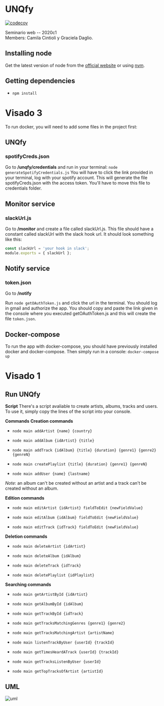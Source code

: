 # UNQfy 

[![codecov](https://codecov.io/gh/CamilaCintioli/UNQfy/branch/master/graph/badge.svg?token=64365d29-06c6-4e71-a86d-f40d4ac17577)](https://codecov.io/gh/CamilaCintioli/UNQfy)


Seminario web -- 2020c1  
Members: Camila Cintioli y Graciela Daglio.
## **Installing node**

Get the latest version of node from the [official website](https://nodejs.org/) or using [nvm](https://github.com/creationix/nvm).

## **Getting dependencies**

 - ```npm install```

# Visado 3

To run docker, you will need to add some files in the project first:

## UNQfy

### spotifyCreds.json

Go to **/unqfy/credentials** and run in your terminal:
```node generateSpotifyCredentials.js```
You will have to click the link provided in your terminal, log with your spotify account. This will generate the file spotifyCreds.json with the access token. 
You'll have to move this file to credentials folder.

## Monitor service

### slackUrl.js

Go to **/monitor** and create a file called slackUrl.js. This file should have a constant called slackUrl with the slack hook url. It should look something like this:
```javascript
const slackUrl = 'your hook in slack';
module.exports = { slackUrl };
```

## Notify service

### token.json

Go to **/notify**

Run ```node getOAuthToken.js``` and click the url in the terminal. You should log in gmail and authorize the app. 
You should copy and paste the link given in the console where you executed getOAuthToken.js and this will create the file ```token.json```.

## Docker-compose

To run the app with docker-compose, you should have previously installed docker and docker-compose. Then simply run in a console:
```docker-compose up```


# Visado 1

## **Run UNQfy**

**Script**
There's a script avaliable to create artists, albums, tracks and users. To use it, simply copy the lines of the script into your console.

**Commands**
**Creation commands**
 - ```node main addArtist {name} {country}```

 - ```node main addAlbum {idArtist} {title} ```

 - ```node main addTrack {idAlbum} {title} {duration} {genre1} {genre2} {genreN}```

 - ```node main createPlaylist {title} {duration} {genre1} {genreN}```

 - ```node main addUser {name} {lastname}```

*Note*: an album can't be created without an artist and a track can't be created without an album.

**Edition commands**

 - ```node main editArtist {idArtist} fieldToEdit {newFieldValue} ```
 
 - ```node main editAlbum {idAlbum} fieldToEdit {newFieldValue} ```
 
 - ```node main editTrack {idTrack} fieldToEdit {newFieldValue} ```

**Deletion commands**
 - ```node main deleteArtist {idArtist} ```
 
 - ```node main deleteAlbum {idAlbum}```
 
 - ```node main deleteTrack {idTrack} ```
 
  - ```node main deletePlaylist {idPlaylist} ```

**Searching commands**
- ```node main getArtistById {idArtist} ```
 
 - ```node main getAlbumById {idAlbum}```
 
 - ```node main getTrackById {idTrack} ```
 
- ```node main getTracksMatchingGenres {genre1} {genre2} ```
  
- ```node main getTracksMatchingArtist {artistName}```
 
- ```node main listenTrackByUser {userId} {trackId}```

- ```node main getTimesHeardATrack {userId} {trackId}```

- ```node main getTracksListenByUser {userId}```

- ```node main getTopTracksOfArtist {artistId}```

## **UML**

![uml](./UNQfyUML.svg "Diagrama de clases")
